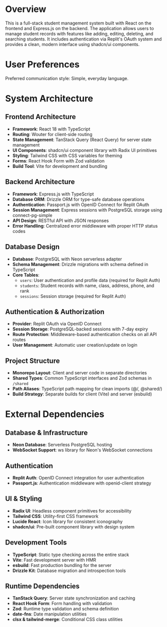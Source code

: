 # Overview

This is a full-stack student management system built with React on the frontend and Express.js on the backend. The application allows users to manage student records with features like adding, editing, deleting, and searching students. It includes authentication via Replit's OAuth system and provides a clean, modern interface using shadcn/ui components.

# User Preferences

Preferred communication style: Simple, everyday language.

# System Architecture

## Frontend Architecture
- **Framework**: React 18 with TypeScript
- **Routing**: Wouter for client-side routing
- **State Management**: TanStack Query (React Query) for server state management
- **UI Components**: shadcn/ui component library with Radix UI primitives
- **Styling**: Tailwind CSS with CSS variables for theming
- **Forms**: React Hook Form with Zod validation
- **Build Tool**: Vite for development and bundling

## Backend Architecture
- **Framework**: Express.js with TypeScript
- **Database ORM**: Drizzle ORM for type-safe database operations
- **Authentication**: Passport.js with OpenID Connect for Replit OAuth
- **Session Management**: Express sessions with PostgreSQL storage using connect-pg-simple
- **API Design**: RESTful API with JSON responses
- **Error Handling**: Centralized error middleware with proper HTTP status codes

## Database Design
- **Database**: PostgreSQL with Neon serverless adapter
- **Schema Management**: Drizzle migrations with schema defined in TypeScript
- **Core Tables**:
  - `users`: User authentication and profile data (required for Replit Auth)
  - `students`: Student records with name, class, address, phone, and rank
  - `sessions`: Session storage (required for Replit Auth)

## Authentication & Authorization
- **Provider**: Replit OAuth via OpenID Connect
- **Session Storage**: PostgreSQL-backed sessions with 7-day expiry
- **Route Protection**: Middleware-based authentication checks on all API routes
- **User Management**: Automatic user creation/update on login

## Project Structure
- **Monorepo Layout**: Client and server code in separate directories
- **Shared Types**: Common TypeScript interfaces and Zod schemas in `/shared`
- **Path Aliases**: TypeScript path mapping for clean imports (@/, @shared/)
- **Build Strategy**: Separate builds for client (Vite) and server (esbuild)

# External Dependencies

## Database & Infrastructure
- **Neon Database**: Serverless PostgreSQL hosting
- **WebSocket Support**: ws library for Neon's WebSocket connections

## Authentication
- **Replit Auth**: OpenID Connect integration for user authentication
- **Passport.js**: Authentication middleware with openid-client strategy

## UI & Styling
- **Radix UI**: Headless component primitives for accessibility
- **Tailwind CSS**: Utility-first CSS framework
- **Lucide React**: Icon library for consistent iconography
- **shadcn/ui**: Pre-built component library with design system

## Development Tools
- **TypeScript**: Static type checking across the entire stack
- **Vite**: Fast development server with HMR
- **esbuild**: Fast production bundling for the server
- **Drizzle Kit**: Database migration and introspection tools

## Runtime Dependencies
- **TanStack Query**: Server state synchronization and caching
- **React Hook Form**: Form handling with validation
- **Zod**: Runtime type validation and schema definition
- **date-fns**: Date manipulation utilities
- **clsx & tailwind-merge**: Conditional CSS class utilities